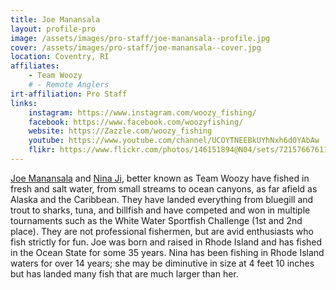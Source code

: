 ```yaml
---
title: Joe Manansala 
layout: profile-pro
image: /assets/images/pro-staff/joe-manansala--profile.jpg
cover: /assets/images/pro-staff/joe-manansala--cover.jpg
location: Coventry, RI
affiliates: 
    - Team Woozy
    # - Remote Anglers
irt-affiliation: Pro Staff
links:
    instagram: https://www.instagram.com/woozy_fishing/
    facebook: https://www.facebook.com/woozyfishing/
    website: https://Zazzle.com/woozy_fishing
    youtube: https://www.youtube.com/channel/UCOYTNEEBkUYhNxh6d0YAbAw
    flikr: https://www.flickr.com/photos/146151894@N04/sets/72157667611384399
---
```


[Joe Manansala](/about/pro-staff/joe-manansala/) and [Nina Ji](/about/pro-staff/nina-ji/), better known as Team Woozy have fished in fresh and salt water, from small streams to ocean canyons, as far afield as Alaska and the Caribbean. They have landed everything from bluegill and trout to sharks, tuna, and billfish and have competed and won in multiple tournaments such as the White Water Sportfish Challenge (1st and 2nd place). They are not professional fishermen, but are avid enthusiasts who fish strictly for fun. Joe was born and raised in Rhode Island and has fished in the Ocean State for some 35 years. Nina has been fishing in Rhode Island waters for over 14 years; she may be diminutive in size at 4 feet 10 inches but has landed many fish that are much larger than her.